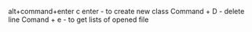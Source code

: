 alt+command+enter c enter - to create new class
Command + D - delete line
Comand + e - to get lists of opened file
